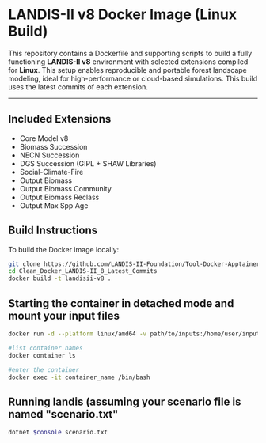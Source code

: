 # LANDIS-II v8 Docker Image (Linux Build)

This repository contains a Dockerfile and supporting scripts to build a fully functioning **LANDIS-II v8** environment with selected extensions compiled for **Linux**. This setup enables reproducible and portable forest landscape modeling, ideal for high-performance or cloud-based simulations.
This build uses the latest commits of each extension.

---

## Included Extensions

- Core Model v8
- Biomass Succession
- NECN Succession
- DGS Succession (GIPL + SHAW Libraries)
- Social-Climate-Fire
- Output Biomass
- Output Biomass Community
- Output Biomass Reclass
- Output Max Spp Age


## Build Instructions

To build the Docker image locally:

```bash
git clone https://github.com/LANDIS-II-Foundation/Tool-Docker-Apptainer.git
cd Clean_Docker_LANDIS-II_8_Latest_Commits
docker build -t landisii-v8 .
```

## Starting the container in detached mode and mount your input files
```bash
docker run -d --platform linux/amd64 -v path/to/inputs:/home/user/inputs landisii-v8

#list container names
docker container ls

#enter the container
docker exec -it container_name /bin/bash
```

## Running landis (assuming your scenario file is named "scenario.txt"
```bash
dotnet $console scenario.txt
```

